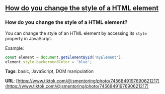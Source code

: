 ## [How do you change the style of a HTML element](#how-do-you-change-the-style-of-a-html-element)

### How do you change the style of a HTML element?

You can change the style of an HTML element by accessing its `style` property in JavaScript.

Example:

```javascript
const element = document.getElementById('myElement');
element.style.backgroundColor = 'blue';
```

**Tags**: basic, JavaScript, DOM manipulation

**URL**: [https://www.tiktok.com/@jsmentoring/photo/7456849197690621217](https://www.tiktok.com/@jsmentoring/photo/7456849197690621217)
